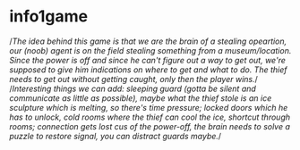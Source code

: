 # info1game
/*The idea behind this game is that we are the brain of a stealing opeartion, our (noob) agent is on the field stealing something from a museum/location. Since the power is off and since he can't figure out a way to get out, we're supposed to give him indications on where to get and what to do. The thief needs to get out without getting caught, only then the player wins.*/
/*Interesting things we can add: sleeping guard (gotta be silent and communicate as little as possible), maybe what the thief stole is an ice sculpture which is melting, so there's time pressure; locked doors which he has to unlock, cold rooms where the thief can cool the ice, shortcut through rooms; connection gets lost cus of the power-off, the brain needs to solve a puzzle to restore signal, you can distract guards maybe.*/
